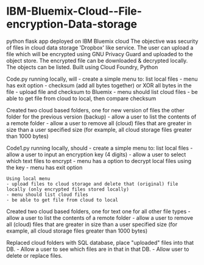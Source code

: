 # IBM-Bluemix-Cloud--File-encryption-Data-storage
python flask app deployed on IBM Bluemix cloud
The objective was security of files in cloud data storage 'Dropbox' like service. The user can upload a file which will be encrypted using GNU Privacy Guard and uploaded to the object store. The encrypted file can be downloaded & decrypted locally. The objects can be listed. Built using Cloud Foundry, Python

Code.py running locally, will 
    - create a simple menu to: list local files 
    - menu has exit option
    - checksum (add all bytes together) or XOR all bytes in the file
    - upload file and checksum to Bluemix 
    - menu should list cloud files
    - be able to get file from cloud to local, then compare checksum

Created two cloud based folders, one for new version of files the other folder  for the previous version (backup)
    - allow a user to list the contents of a remote folder 
    - allow a user to remove all (cloud) files that are greater in size than a user specified size
      (for example, all cloud storage files greater than 1000 bytes)


Code1.py running locally, should 
    - create a simple menu to: list local files 
    - allow a user to input an encryption key (4 digits)
    - allow a user to select which text files to encrypt
    - menu has a option to decrypt local files using the key
    - menu has exit option
    
    Using local menu     
    - upload files to cloud storage and delete that (original) file locally (only encrypted files stored locally)
    - menu should list cloud files
    - be able to get file from cloud to local
    
 Created two cloud based folders, one for text one for all other file types 
    - allow a user to list the contents of a remote folder 
    - allow a user to remove all (cloud) files that are greater in size than a user specified size
      (for example, all cloud storage files greater than 1000 bytes)
      
 Replaced cloud folders with SQL database, place "uploaded" files into that DB.
    - Allow a user to see which files are in that in that DB.
    - Allow user to delete or replace files.
